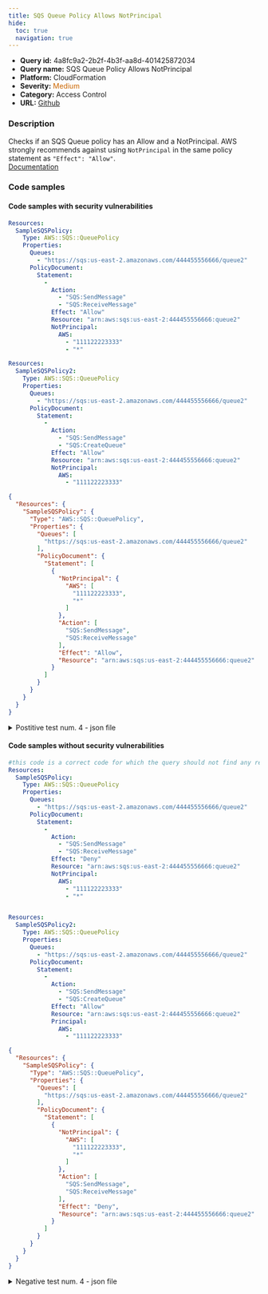 ```yaml
---
title: SQS Queue Policy Allows NotPrincipal
hide:
  toc: true
  navigation: true
---
```


<style>
  .highlight .hll {
    background-color: #ff171742;
  }
  .md-content {
    max-width: 1100px;
    margin: 0 auto;
  }
</style>

-   **Query id:** 4a8fc9a2-2b2f-4b3f-aa8d-401425872034
-   **Query name:** SQS Queue Policy Allows NotPrincipal
-   **Platform:** CloudFormation
-   **Severity:** <span style="color:#C60">Medium</span>
-   **Category:** Access Control
-   **URL:** [Github](https://github.com/Checkmarx/kics/tree/master/assets/queries/cloudFormation/aws/sqs_queue_policy_allows_not_principal)

### Description
Checks if an SQS Queue policy has an Allow and a NotPrincipal. AWS strongly recommends against using `NotPrincipal` in the same policy statement as `"Effect": "Allow"`.<br>
[Documentation](https://docs.aws.amazon.com/AWSCloudFormation/latest/UserGuide/aws-properties-sqs-policy.html)

### Code samples
#### Code samples with security vulnerabilities
```yaml title="Postitive test num. 1 - yaml file" hl_lines="7"
Resources:
  SampleSQSPolicy:
    Type: AWS::SQS::QueuePolicy
    Properties:
      Queues:
        - "https://sqs:us-east-2.amazonaws.com/444455556666/queue2"
      PolicyDocument:
        Statement:
          -
            Action:
              - "SQS:SendMessage"
              - "SQS:ReceiveMessage"
            Effect: "Allow"
            Resource: "arn:aws:sqs:us-east-2:444455556666:queue2"
            NotPrincipal:
              AWS:
                - "111122223333"
                - "*"

```
```yaml title="Postitive test num. 2 - yaml file" hl_lines="7"
Resources:
  SampleSQSPolicy2:
    Type: AWS::SQS::QueuePolicy
    Properties:
      Queues:
        - "https://sqs:us-east-2.amazonaws.com/444455556666/queue2"
      PolicyDocument:
        Statement:
          -
            Action:
              - "SQS:SendMessage"
              - "SQS:CreateQueue"
            Effect: "Allow"
            Resource: "arn:aws:sqs:us-east-2:444455556666:queue2"
            NotPrincipal:
              AWS:
                - "111122223333"

```
```json title="Postitive test num. 3 - json file" hl_lines="9"
{
  "Resources": {
    "SampleSQSPolicy": {
      "Type": "AWS::SQS::QueuePolicy",
      "Properties": {
        "Queues": [
          "https://sqs:us-east-2.amazonaws.com/444455556666/queue2"
        ],
        "PolicyDocument": {
          "Statement": [
            {
              "NotPrincipal": {
                "AWS": [
                  "111122223333",
                  "*"
                ]
              },
              "Action": [
                "SQS:SendMessage",
                "SQS:ReceiveMessage"
              ],
              "Effect": "Allow",
              "Resource": "arn:aws:sqs:us-east-2:444455556666:queue2"
            }
          ]
        }
      }
    }
  }
}

```
<details><summary>Postitive test num. 4 - json file</summary>

```json hl_lines="9"
{
  "Resources": {
    "SampleSQSPolicy2": {
      "Type": "AWS::SQS::QueuePolicy",
      "Properties": {
        "Queues": [
          "https://sqs:us-east-2.amazonaws.com/444455556666/queue2"
        ],
        "PolicyDocument": {
          "Statement": [
            {
              "Action": [
                "SQS:SendMessage",
                "SQS:CreateQueue"
              ],
              "Effect": "Allow",
              "Resource": "arn:aws:sqs:us-east-2:444455556666:queue2",
              "NotPrincipal": {
                "AWS": [
                  "111122223333"
                ]
              }
            }
          ]
        }
      }
    }
  }
}

```
</details>


#### Code samples without security vulnerabilities
```yaml title="Negative test num. 1 - yaml file"
#this code is a correct code for which the query should not find any result
Resources:
  SampleSQSPolicy:
    Type: AWS::SQS::QueuePolicy
    Properties:
      Queues:
        - "https://sqs:us-east-2.amazonaws.com/444455556666/queue2"
      PolicyDocument:
        Statement:
          -
            Action:
              - "SQS:SendMessage"
              - "SQS:ReceiveMessage"
            Effect: "Deny"
            Resource: "arn:aws:sqs:us-east-2:444455556666:queue2"
            NotPrincipal:
              AWS:
                - "111122223333"
                - "*"

```
```yaml title="Negative test num. 2 - yaml file"

Resources:
  SampleSQSPolicy2:
    Type: AWS::SQS::QueuePolicy
    Properties:
      Queues:
        - "https://sqs:us-east-2.amazonaws.com/444455556666/queue2"
      PolicyDocument:
        Statement:
          -
            Action:
              - "SQS:SendMessage"
              - "SQS:CreateQueue"
            Effect: "Allow"
            Resource: "arn:aws:sqs:us-east-2:444455556666:queue2"
            Principal:
              AWS:
                - "111122223333"

```
```json title="Negative test num. 3 - json file"
{
  "Resources": {
    "SampleSQSPolicy": {
      "Type": "AWS::SQS::QueuePolicy",
      "Properties": {
        "Queues": [
          "https://sqs:us-east-2.amazonaws.com/444455556666/queue2"
        ],
        "PolicyDocument": {
          "Statement": [
            {
              "NotPrincipal": {
                "AWS": [
                  "111122223333",
                  "*"
                ]
              },
              "Action": [
                "SQS:SendMessage",
                "SQS:ReceiveMessage"
              ],
              "Effect": "Deny",
              "Resource": "arn:aws:sqs:us-east-2:444455556666:queue2"
            }
          ]
        }
      }
    }
  }
}

```
<details><summary>Negative test num. 4 - json file</summary>

```json
{
  "Resources": {
    "SampleSQSPolicy2": {
      "Properties": {
        "Queues": [
          "https://sqs:us-east-2.amazonaws.com/444455556666/queue2"
        ],
        "PolicyDocument": {
          "Statement": [
            {
              "Resource": "arn:aws:sqs:us-east-2:444455556666:queue2",
              "Principal": {
                "AWS": [
                  "111122223333"
                ]
              },
              "Action": [
                "SQS:SendMessage",
                "SQS:CreateQueue"
              ],
              "Effect": "Allow"
            }
          ]
        }
      },
      "Type": "AWS::SQS::QueuePolicy"
    }
  }
}

```
</details>
